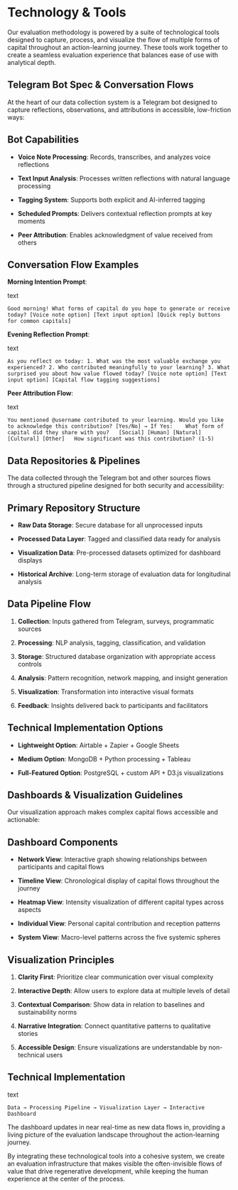 # Technology & Tools

Our evaluation methodology is powered by a suite of technological tools designed to capture, process, and visualize the flow of multiple forms of capital throughout an action-learning journey. These tools work together to create a seamless evaluation experience that balances ease of use with analytical depth.

## Telegram Bot Spec & Conversation Flows

At the heart of our data collection system is a Telegram bot designed to capture reflections, observations, and attributions in accessible, low-friction ways:

## Bot Capabilities

- **Voice Note Processing**: Records, transcribes, and analyzes voice reflections
    
- **Text Input Analysis**: Processes written reflections with natural language processing
    
- **Tagging System**: Supports both explicit and AI-inferred tagging
    
- **Scheduled Prompts**: Delivers contextual reflection prompts at key moments
    
- **Peer Attribution**: Enables acknowledgment of value received from others
    

## Conversation Flow Examples

**Morning Intention Prompt**:

text

`Good morning! What forms of capital do you hope to generate or receive today? [Voice note option] [Text input option] [Quick reply buttons for common capitals]`

**Evening Reflection Prompt**:

text

`As you reflect on today: 1. What was the most valuable exchange you experienced? 2. Who contributed meaningfully to your learning? 3. What surprised you about how value flowed today? [Voice note option] [Text input option] [Capital flow tagging suggestions]`

**Peer Attribution Flow**:

text

`You mentioned @username contributed to your learning. Would you like to acknowledge this contribution? [Yes/No] → If Yes:    What form of capital did they share with you?   [Social] [Human] [Natural] [Cultural] [Other]   How significant was this contribution? (1-5)`

## Data Repositories & Pipelines

The data collected through the Telegram bot and other sources flows through a structured pipeline designed for both security and accessibility:

## Primary Repository Structure

- **Raw Data Storage**: Secure database for all unprocessed inputs
    
- **Processed Data Layer**: Tagged and classified data ready for analysis
    
- **Visualization Data**: Pre-processed datasets optimized for dashboard displays
    
- **Historical Archive**: Long-term storage of evaluation data for longitudinal analysis
    

## Data Pipeline Flow

1. **Collection**: Inputs gathered from Telegram, surveys, programmatic sources
    
2. **Processing**: NLP analysis, tagging, classification, and validation
    
3. **Storage**: Structured database organization with appropriate access controls
    
4. **Analysis**: Pattern recognition, network mapping, and insight generation
    
5. **Visualization**: Transformation into interactive visual formats
    
6. **Feedback**: Insights delivered back to participants and facilitators
    

## Technical Implementation Options

- **Lightweight Option**: Airtable + Zapier + Google Sheets
    
- **Medium Option**: MongoDB + Python processing + Tableau
    
- **Full-Featured Option**: PostgreSQL + custom API + D3.js visualizations
    

## Dashboards & Visualization Guidelines

Our visualization approach makes complex capital flows accessible and actionable:

## Dashboard Components

- **Network View**: Interactive graph showing relationships between participants and capital flows
    
- **Timeline View**: Chronological display of capital flows throughout the journey
    
- **Heatmap View**: Intensity visualization of different capital types across aspects
    
- **Individual View**: Personal capital contribution and reception patterns
    
- **System View**: Macro-level patterns across the five systemic spheres
    

## Visualization Principles

1. **Clarity First**: Prioritize clear communication over visual complexity
    
2. **Interactive Depth**: Allow users to explore data at multiple levels of detail
    
3. **Contextual Comparison**: Show data in relation to baselines and sustainability norms
    
4. **Narrative Integration**: Connect quantitative patterns to qualitative stories
    
5. **Accessible Design**: Ensure visualizations are understandable by non-technical users
    

## Technical Implementation

text

`Data → Processing Pipeline → Visualization Layer → Interactive Dashboard`

The dashboard updates in near real-time as new data flows in, providing a living picture of the evaluation landscape throughout the action-learning journey.

By integrating these technological tools into a cohesive system, we create an evaluation infrastructure that makes visible the often-invisible flows of value that drive regenerative development, while keeping the human experience at the center of the process.